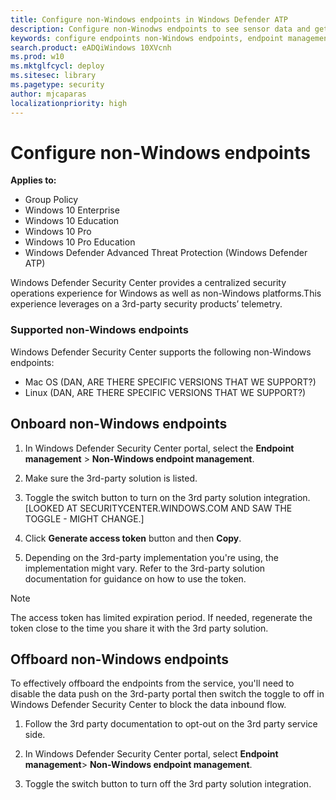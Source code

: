 ```yaml
---
title: Configure non-Windows endpoints in Windows Defender ATP
description: Configure non-Winodws endpoints to see sensor data and get alerts from them
keywords: configure endpoints non-Windows endpoints, endpoint management, configure Windows ATP endpoints, configure Windows Defender Advanced Threat Protection endpoints
search.product: eADQiWindows 10XVcnh
ms.prod: w10
ms.mktglfcycl: deploy
ms.sitesec: library
ms.pagetype: security
author: mjcaparas
localizationpriority: high
---
```


# Configure non-Windows endpoints

**Applies to:**

- Group Policy
- Windows 10 Enterprise
- Windows 10 Education
- Windows 10 Pro
- Windows 10 Pro Education
- Windows Defender Advanced Threat Protection (Windows Defender ATP)

Windows Defender Security Center provides a centralized security operations experience for Windows as well as non-Windows platforms.This experience leverages on a 3rd-party security products’ telemetry. 

### Supported non-Windows endpoints
Windows Defender Security Center supports the following non-Windows endpoints:

- Mac OS (DAN, ARE THERE SPECIFIC VERSIONS THAT WE SUPPORT?)
- Linux  (DAN, ARE THERE SPECIFIC VERSIONS THAT WE SUPPORT?)


## Onboard non-Windows endpoints

1. In Windows Defender  Security Center portal, select the **Endpoint management** > **Non-Windows endpoint management**.

2. Make sure the 3rd-party solution is listed.

3. 	Toggle the switch button to turn on the 3rd party solution integration.[LOOKED AT SECURITYCENTER.WINDOWS.COM AND SAW THE TOGGLE - MIGHT CHANGE.]

4. 	Click **Generate access token** button and then **Copy**.

5. 	Depending on the 3rd-party implementation you're using, the implementation might vary. Refer to the 3rd-party solution documentation for guidance on how to use the token.

>[!NOTE]
> The access token has limited expiration period. If needed, regenerate the token close to the time you share  it with the 3rd party solution.

## Offboard non-Windows endpoints
To effectively offboard the endpoints from the service, you'll need to disable the data push on the 3rd-party portal then switch the toggle to off in Windows Defender Security Center to block the data inbound flow.

1. Follow the 3rd party documentation to opt-out on the 3rd party service side.

2. In Windows Defender Security Center portal, select **Endpoint management**> **Non-Windows endpoint management**.

3. Toggle the switch button to turn off the 3rd party solution integration. 

